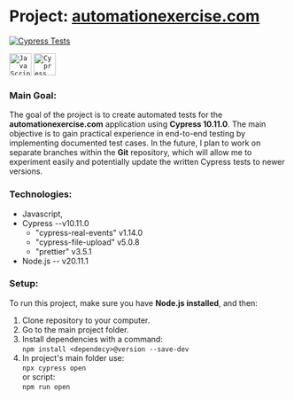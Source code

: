 # Project: [automationexercise.com](https://github.com/rasme54/automationexercise.com/tree/master)
[![Cypress Tests](https://img.shields.io/endpoint?url=https://dashboard.cypress.io/badge/detailed/ttoywa/main&style=flat&logo=cypress)](https://dashboard.cypress.io/projects/ttoywa/runs)

<div align="left">
	<code><img width="40" src="https://raw.githubusercontent.com/marwin1991/profile-technology-icons/refs/heads/main/icons/javascript.png" alt="JavaScript" title="JavaScript"/></code>
	<code><img width="40" src="https://raw.githubusercontent.com/marwin1991/profile-technology-icons/refs/heads/main/icons/cypress.png" alt="Cypress" title="Cypress"/></code>
</div>

### Main Goal:

The goal of the project is to create automated tests for the **automationexercise.com** application using **Cypress 10.11.0**. The main objective is to gain practical experience in end-to-end testing by implementing documented test cases. In the future, I plan to work on separate branches within the **Git** repository, which will allow me to experiment easily and potentially update the written Cypress tests to newer versions.

### Technologies:

- Javascript,
- Cypress --v10.11.0
  - "cypress-real-events" v1.14.0
  - "cypress-file-upload" v5.0.8
  - "prettier" v3.5.1
- Node.js -- v20.11.1

### Setup:

To run this project, make sure you have **Node.js installed**, and then:

1.  Clone repository to your computer.
2.  Go to the main project folder.
3.  Install dependencies with a command: <br>`npm install <dependecy>@version --save-dev`
4.  In project's main folder use: <br>`npx cypress open` <br>or script: <br>`npm run open`

